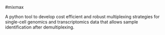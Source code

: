 #mixmax

A python tool to develop cost efficient and robust multiplexing strategies for single-cell genomics and transcriptomics data that allows sample identification after demultiplexing.